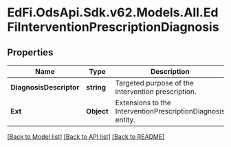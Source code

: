 # EdFi.OdsApi.Sdk.v62.Models.All.EdFiInterventionPrescriptionDiagnosis

## Properties

Name | Type | Description | Notes
------------ | ------------- | ------------- | -------------
**DiagnosisDescriptor** | **string** | Targeted purpose of the intervention prescription. | 
**Ext** | **Object** | Extensions to the InterventionPrescriptionDiagnosis entity. | [optional] 

[[Back to Model list]](../README.md#documentation-for-models) [[Back to API list]](../README.md#documentation-for-api-endpoints) [[Back to README]](../README.md)

